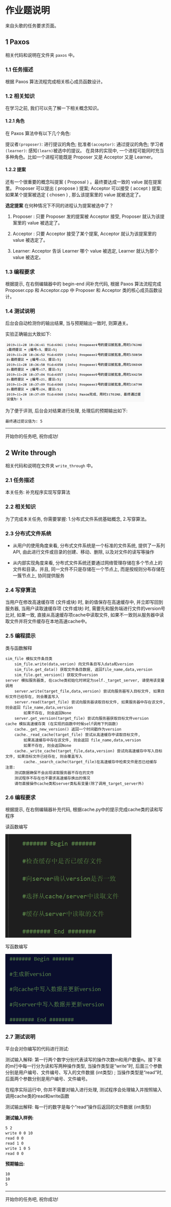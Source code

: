 # 作业题说明

来自头歌的任务要求页面。

## 1 Paxos

相关代码和说明在文件夹 `paxos` 中。

### 1.1 任务描述

根据 Paxos 算法流程完成相关核心成员函数设计。

### 1.2 相关知识

在学习之前, 我们可以先了解一下相关概念知识。

#### 1.2.1 角色

在 Paxos 算法中有以下几个角色:

提议者`(proposer)`: 进行提议的角色;
批准者`(acceptor)`: 通过提议的角色;
学习者`(learner)`: 感知`(learn)`被选中的提议。
在具体的实现中, 一个进程可能同时充当多种角色。比如一个进程可能既是 Proposer 又是 Acceptor 又是 Learner。

#### 1.2.2 提案

还有一个很重要的概念叫提案 ( Proposal ) 。最终要达成一致的 value 就在提案里。
Proposer 可以提出 ( propose ) 提案;  Acceptor 可以接受 ( accept ) 提案; 如果某个提案被选定 ( chosen ) , 那么该提案里的 value 就被选定了。

**选定提案**
在何种情况下不同的进程认为提案被选中了？

1. Proposer : 只要 Proposer 发的提案被 Acceptor 接受,  Proposer 就认为该提案里的 value 被选定了。

2. Acceptor : 只要 Acceptor 接受了某个提案, Acceptor 就认为该提案里的value 被选定了。

3. Learner: Acceptor 告诉 Learner 哪个 value 被选定, Learner 就认为那个 value 被选定。

### 1.3 编程要求

根据提示, 在右侧编辑器中的 begin-end 间补充代码, 根据 Paxos 算法流程完成 Proposer.cpp 和 Acceptor.cpp 中 Proposer 和 Acceptor 类的核心成员函数设计。

### 1.4 测试说明

后台会自动检测你的输出结果, 当与预期输出一致时, 则算通关。

实验正确输出大致如下:

![output](image/paxos_test.png)

为了便于评测, 后台会对结果进行处理, 处理后的预期输出如下:

```JavaScript{.line-numbers}
最终通过提议值为: 5
```

***

开始你的任务吧, 祝你成功!

## 2 Write through

相关代码和说明在文件夹 `write_through` 中。

### 2.1 任务描述

本关任务: 补充程序实现写穿算法

### 2.2 相关知识

为了完成本关任务, 你需要掌握: 1.分布式文件系统基础概念, 2.写穿算法。

### 2.3 分布式文件系统

+ 从用户的使用角度来看, 分布式文件系统是一个标准的文件系统, 提供了一系列API, 由此进行文件或目录的创建、移动、删除, 以及对文件的读写等操作

+ 从内部实现角度来看, 分布式文件系统还要通过网络管理存储在多个节点上的文件和目录。并且, 同一文件不只是存储在一个节点上, 而是按规则分布存储在一簇节点上, 协同提供服务

### 2.4 写穿算法

当用户在修改高速缓存项 (文件或块) 时, 新的值保存在高速缓存中, 并立即写回到服务器, 当用户读取速缓存项 (文件或块) 时, 需要先和服务端进行文件的version号比对, 如果一致, 直接从高速缓存项cache中读取文件, 如果不一致则从服务器中读取文件并将文件缓存在本地高速cache中。

### 2.5 编程提示

类与函数解释

```JavaScript{.line-numbers}
sim_file 模拟文件条目类
    sim_file.write(data,verion) 向文件条目写入data和version
    sim_file.get_data() 获取文件条目数据, 返回file_name,data,version
    sim_file.get_version() 获取文件version
server 模拟服务器类, 在cache类初始化时绑定为self._target_server, 请使用该变量调用
    server.write(target_file,data,version) 尝试向服务器写入目标文件, 如果目标文件已经存在, 则会覆盖写入
    server.read(target_file) 尝试向服务器读取目标文件, 如果服务器中存在该文件, 则会返回 file_name,data,version
        如果不存在, 则会返回None
    server.get_version(target_file) 尝试向服务器获取目标文件version
cache 模拟高速缓存类 (在实现的函数中时候self调用下列函数)
    cache._get_new_version() 返回一个时间戳作为version
    cache._read_cache(target_file) 尝试从高速缓存中读取目标文件, 
        如果高速缓存中存在该文件, 则会返回 file_name,data,version
        如果不存在, 则会返回None 
    cache._write_cache(target_file,data,version) 尝试向高速缓存中写入目标文件, 如果目标文件已经存在, 则会覆盖写入
        cache._search_cache(target_file)在高速缓存中检索文件是否已经缓存
注意:
    测试数据确保不会出现读取服务器不存在的文件
    测试程序不存在也不要求高速缓存换出的情况
    请勿直接操作cache类和server类私有变量(除了调用_target_server外)
```

### 2.6 编程要求

根据提示, 在右侧编辑器补充代码, 根据cache.py中的提示完成cache类的读和写程序

读函数编写

![read](image/read.png)

写函数编写

![write](image/write.png)

### 2.7 测试说明

平台会对你编写的代码进行测试:

测试输入解释: 第一行两个数字分别代表读写的操作次数m和用户数量n。接下来的m行中每一行分为读和写两种操作类型, 当操作类型是“write”时, 后面三个参数分别是用户编号、文件编号、写入的文件数据 (int类型) ; 当操作类型是“read”时, 后面两个参数分别是用户编号、文件编号。

在程序实际运行中, 你并不需要对输入进行处理, 测试程序会处理输入并按照输入调用cache类的read和write函数

测试输出解释: 每一行的数字是每个“read”操作后返回的文件数据 (int类型)

**测试输入样例:**

```shell
5 2
write 0 0 10
read 0 0
read 1 0
write 1 0 5
read 0 0
```

**预期输出:**

```shell
10
10
5
```

***

开始你的任务吧, 祝你成功!
